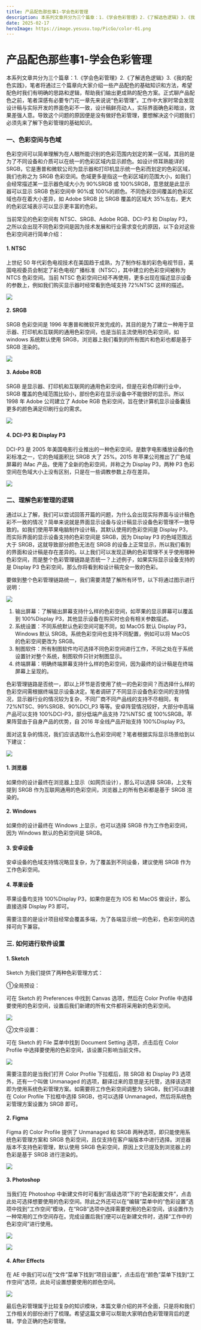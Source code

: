 ```yaml
---
title: 产品配色那些事1-学会色彩管理
description: 本系列文章共分为三个篇章：1.《学会色彩管理》2.《了解选色逻辑》3.《我的配色实践》，笔者将通过三个篇章向大家介绍一些产品配色的基础知识和方法，希望配色时我们有明确的思路和逻辑，帮助我们输出更成熟的配色方案。
date: 2025-02-17
heroImage: https://image.yesusu.top/PicGo/color-01.png
---
```

# 产品配色那些事1-学会色彩管理
<ReadingTime/>
<!-- 发布于2031-09-12 -->
本系列文章共分为三个篇章：1.《学会色彩管理》2.《了解选色逻辑》3.《我的配色实践》，笔者将通过三个篇章向大家介绍一些产品配色的基础知识和方法，希望配色时我们有明确的思路和逻辑，帮助我们输出更成熟的配色方案。正式聊产品配色之前，笔者深感有必要专门花一章先来说说“色彩管理”。工作中大家时常会发现设计稿与实际开发的界面色彩不一致，设计稿鲜亮动人，实际界面确色彩暗淡，效果差强人意。导致这个问题的原因便是没有做好色彩管理，要想解决这个问题我们必须先来了解下色彩管理的基础知识。

### 一、色彩空间与色域
色彩空间可以简单理解为在人眼所能识别的色彩范围内划定的某一区域，其目的是为了不同设备和介质可以在统一的色彩区域内显示颜色。如设计师耳熟能详的 SRGB，它是惠普和微软公司为显示器和打印机显示统一色彩而划定的色彩区域，我们也称之为 SRGB 色彩空间。色域更多是指这一色彩区域的范围大小，如我们会经常描述某一显示器色域大小为 90%SRGB 或 100%SRGB，意思就是此显示器可以显示 SRGB 色彩空间中 90%或 100%的颜色。不同色彩空间覆盖的色彩区域也存在着大小差异，如 Adobe SRGB 比 SRGB 覆盖的区域大 35%左右，更大的色彩区域表示可以显示更丰富的色彩。

当前常见的色彩空间有 NTSC、SRGB、Adobe RGB、DCI-P3 和 Display P3，之所以会出现不同色彩空间是因为技术发展和行业需求变化的原因，以下会对这些色彩空间进行简单介绍：

#### 1. NTSC
上世纪 50 年代彩色电视技术在美国趋于成熟，为了制作标准的彩色电视节目，美国电视委员会制定了彩色电视广播标准（NTSC），其中建立的色彩空间被称为 NTCS 色彩空间。当前 NTSC 色彩空间已经不再使用，更多出现在描述显示设备的参数上，例如我们购买显示器时经常看到色域支持 72%NTSC 这样的描述。

![](https://image.yesusu.top/PicGo/color1-02.png)

#### 2. SRGB
SRGB 色彩空间是 1996 年惠普和微软开发完成的，其目的是为了建立一种用于显示器、打印机和互联网的通用色彩空间，也是当前主流使用的色彩空间，如 windows 系统默认使用 SRGB，浏览器上我们看到的所有图片和色彩也都是基于 SRGB 渲染的。

![](https://image.yesusu.top/PicGo/color1-03.png)

#### 3. Adobe RGB
SRGB 是显示器、打印机和互联网的通用色彩空间，但是在彩色印刷行业中，SRGB 覆盖的色域范围比较小，部份色彩在显示设备中不能很好的显示。所以 1998 年 Adobe 公司建立了 Adobe RGB 色彩空间，旨在使计算机显示设备囊括更多的颜色满足印刷行业的需求。

![](https://image.yesusu.top/PicGo/color1-04.png)

#### 4. DCI-P3 和 Display P3
DCI-P3 是 2005 年美国电影行业推出的一种色彩空间，是数字电影播放设备的色彩标准之一，它的色域面积比 SRGB 大了 25%。2015 年苹果公司推出了广色域屏幕的 iMac 产品，使用了全新的色彩空间，并称之为 Display P3，两种 P3 色彩空间在色域大小上没有区别，只是在一些调教参数上存在差异。

![](https://image.yesusu.top/PicGo/color1-05.png)

### 二、理解色彩管理的逻辑
通过以上了解，我们可以尝试回答开篇的问题，为什么会出现实际界面与设计稿色彩不一致的情况？简单来说就是界面显示设备与设计稿显示设备色彩管理不一致导致的。如我们使用苹果电脑制作设计稿，其默认使用的色彩空间是 Display P3，而实际界面的显示设备支持的色彩空间是 SRGB，因为 Display P3 的色域范围远大于 SRGB，这就导致部分颜色无法在 SRGB 的设备上正常显示，所以我们看到的界面和设计稿是存在差异的。以上我们可以发现正确的色彩管理不关乎使用哪种色彩空间，而是整个色彩管理链路是否统一？上述例子，如果实际显示设备支持的是 Display P3 色彩空间，那么你将看到和设计稿完全一致的色彩。

要做到整个色彩管理链路统一，我们需要清楚了解所有环节，以下将通过图示进行说明：

![](https://image.yesusu.top/PicGo/color1-06.png)

1. 输出屏幕：了解输出屏幕支持什么样的色彩空间，如苹果的显示屏幕可以覆盖到 100%Display P3，其他显示设备在购买时也会有相关参数描述。
2. 系统设置：不同系统默认色彩空间可能不同，如 MacOS 默认 Display P3，Windows 默认 SRGB。系统色彩空间也支持不同配置，例如可以将 MacOS 的色彩空间更改为 SRGB。
3. 制图软件：所有制图软件均可选择不同色彩空间进行工作，不同之处在于系统设置针对整个系统，制图软件只针对制图显示。
4. 终端屏幕：明确终端屏幕支持什么样的色彩空间，因为最终的设计稿是在终端屏幕上呈现的。

色彩管理链路是否统一，即以上环节是否使用了统一的色彩空间？而选择什么样的色彩空间需根据终端显示设备决定。笔者调研了不同显示设备色彩空间的支持情况，显示器行业的情况较为复杂，不同厂商不同产品线的支持不尽相同，有 72%NTSC、99%SRGB、90%DCI_P3 等等。安卓阵营情况较好，大部分中高端产品可以支持 100%DCI-P3，部分低端产品支持 72%NTSC 或 100%SRGB。苹果阵营由于自身产品的优势，自 2016 年全线产品开始支持 100%Display P3。

面对这复杂的情况，我们应该选取什么色彩空间呢？笔者根据实际显示场景给到以下建议：

![](https://image.yesusu.top/PicGo/color1-07.png)

#### 1. 浏览器
如果你的设计最终在浏览器上显示（如网页设计），那么可以选择 SRGB，上文有提到 SRGB 作为互联网通用的色彩空间，浏览器上的所有色彩都是基于 SRGB 渲染的。

#### 2. Windows
如果你的设计最终在 Windows 上显示，也可以选择 SRGB 作为工作色彩空间，因为 Windows 默认的色彩空间是 SRGB。

#### 3. 安卓设备
安卓设备的色域支持情况略显复杂，为了覆盖到不同设备，建议使用 SRGB 作为工作色彩空间。

#### 4. 苹果设备
苹果设备均支持 100%Display P3，如果你是在为 IOS 和 MacOS 做设计，那么直接选择 Display P3 即可。

需要注意的是设计项目经常会覆盖多端，为了各端显示统一的色彩，色彩空间的选择可向下兼容。

### 三. 如何进行软件设置
#### 1. Sketch
Sketch 为我们提供了两种色彩管理方式：

①全局预设：

可在 Sketch 的 Preferences 中找到 Canvas 选项，然后在 Color Profile 中选择要使用的色彩空间，设置后我们新建的所有文件都将采用新的色彩空间。

![](https://image.yesusu.top/PicGo/color1-08.png)

②文件设置：

可在 Sketch 的 File 菜单中找到 Document Setting 选项，点击后在 Color Profile 中选择要使用的色彩空间，该设置只影响当前文件。

![](https://image.yesusu.top/PicGo/color1-09.png)

需要注意的是当我们打开 Color Profile 下拉框后，除 SRGB 和 Display P3 选项外，还有一个叫做 Unmanaged 的选项，翻译过来的意思是无托管，选择该选项即为使用系统色彩管理方案。如需要将工作色彩空间调整为 SRGB，我们可以直接在 Color Profile 下拉框中选择 SRGB，也可以选择 Unmanaged，然后将系统色彩管理方案设置为 SRGB 即可。

#### 2. Figma
Figma 的 Color Profile 提供了 Unmanaged 和 SRGB 两种选项，即只能使用系统色彩管理方案和 SRGB 色彩空间，且仅支持在客户端版本中进行选择。浏览器版本不支持色彩管理，默认使用 SRGB 色彩空间，原因上文已提及到浏览器上的色彩是基于 SRGB 进行渲染的。

![](https://image.yesusu.top/PicGo/color1-10.png)

#### 3. Photoshop
当我们在 Photoshop 中新建文件时可看到“高级选项”下的“色彩配置文件”，点击此处可选择想要使用的色彩空间。除此之外还可以在“编辑”菜单中的“色彩设置”选项中找到“工作空间”模块，在“RGB”选项中选择需要使用的色彩空间，该设置作为一种常用的工作空间存在。完成设置后我们便可以在新建文件时，选择“工作中的色彩空间”进行使用。

![](https://image.yesusu.top/PicGo/color1-11.png)

![](https://image.yesusu.top/PicGo/color1-12.png)

#### 4. After Effects
在 AE 中我们可以在“文件”菜单下找到“项目设置”，点击后在“颜色”菜单下找到“工作空间”选项，此处可设置想要使用的颜色空间。

![](https://image.yesusu.top/PicGo/color1-13.png)

最后色彩管理属于比较复杂的知识模块，本篇文章介绍的并不全面，只是将和我们工作相关的部份进行了梳理。希望这篇文章可以帮助大家明白色彩管理背后的逻辑，学会正确的色彩管理。


